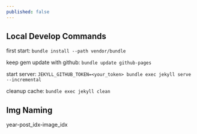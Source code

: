 ```yaml
---
published: false
---
```


## Local Develop Commands

first start: `bundle install --path vendor/bundle`

keep gem update with github: `bundle update github-pages`

start server: `JEKYLL_GITHUB_TOKEN=<your_token> bundle exec jekyll serve --incremental`

cleanup cache: `bundle exec jekyll clean`

## Img Naming

year-post_idx-image_idx
